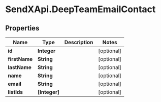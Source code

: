 # SendXApi.DeepTeamEmailContact

## Properties
Name | Type | Description | Notes
------------ | ------------- | ------------- | -------------
**id** | **Integer** |  | [optional] 
**firstName** | **String** |  | [optional] 
**lastName** | **String** |  | [optional] 
**name** | **String** |  | [optional] 
**email** | **String** |  | [optional] 
**listIds** | **[Integer]** |  | [optional] 


